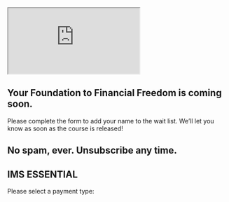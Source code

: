 <iframe class="elementor-video-iframe" allowfullscreen="" allow="clipboard-write" title="vimeo Video Player" src="https://player.vimeo.com/video/625545116?color&amp;autopause=0&amp;loop=0&amp;muted=0&amp;title=0&amp;portrait=0&amp;byline=0#t="></iframe>

## Your Foundation to Financial Freedom is coming soon.

Please complete the form to add your name to the wait list. We’ll let you know as soon as the course is released!

## No spam, ever. Unsubscribe any time.

## IMS ESSENTIAL

Please select a payment type: